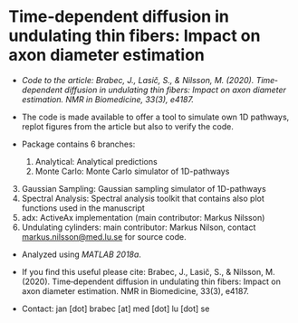 # Time‐dependent diffusion in undulating thin fibers: Impact on axon diameter estimation

* *Code to the article: Brabec, J., Lasič, S., & Nilsson, M. (2020). Time‐dependent diffusion in undulating thin fibers: Impact on axon diameter estimation. NMR in Biomedicine, 33(3), e4187.*

* The code is made available to offer a tool to simulate own 1D pathways, replot figures from the article but also to verify the code.

* Package contains 6 branches:
   1. Analytical: Analytical predictions
   2. Monte Carlo: Monte Carlo simulator of 1D-pathways
3. Gaussian Sampling: Gaussian sampling simulator of 1D-pathways
4. Spectral Analysis: Spectral analysis toolkit that contains also plot functions used in the manuscript
5. adx: ActiveAx implementation (main contributor: Markus Nilsson)
6. Undulating cylinders: main contributor: Markus Nilson, contact markus.nilsson@med.lu.se for source code.

* Analyzed using *MATLAB 2018a*.

* If you find this useful please cite: Brabec, J., Lasič, S., & Nilsson, M. (2020). Time‐dependent diffusion in undulating thin fibers: Impact on axon diameter estimation. NMR in Biomedicine, 33(3), e4187.

* Contact: jan [dot] brabec [at] med [dot] lu [dot] se
